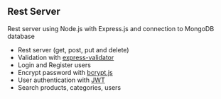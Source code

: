 ## Rest Server

Rest server using Node.js with Express.js and connection to MongoDB database

* Rest server (get, post, put and delete)
* Validation with [express-validator](https://express-validator.github.io/docs/)
* Login and Register users
* Encrypt password with [bcrypt.js](https://www.npmjs.com/package/bcryptjs)
* User authentication with [JWT](https://jwt.io/)
* Search products, categories, users
